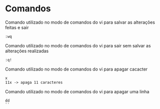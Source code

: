 # Comandos

Comando utilizado no modo de comandos do vi para salvar as alterações feitas e sair
```
:wq
```

Comando utilizado no modo de comandos do vi para sair sem salvar as alterações realizadas
```
:q!
```

Comando utilizado no modo de comandos do vi para apagar cacacter
```
x
11x -> apaga 11 caracteres
```

Comando utilizado no modo de comandos do vi para apagar uma linha
```
dd
``
